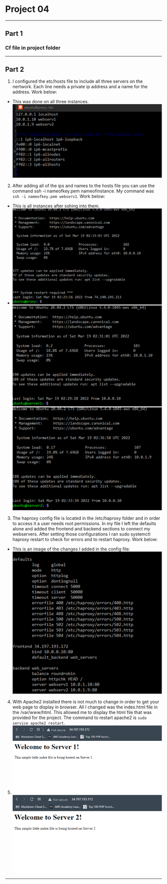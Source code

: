 # Project 04
---

## Part 1
### Cf file in project folder
---
## Part 2
1. I configured the etc/hosts file to include all three servers on the nertwork. Each line needs a private ip address and a name for the address. Work below:
  - This was done on all three instances. ![hosts file](images/hosts.png)
2. After adding all of the ips and names to the hosts file you can use the command ssh -i nameofkey.pem nameofinstance. My command was `ssh -i nameofkey.pem webserv1`. Work below:
  - This is all instances after sshing into them. 
  - ![ubuntu proxy](images/proxy.png) ![ubuntu server1](images/server1.png) ![ubuntu server2](images/server2.png)
3. The haproxy config file is located in the /etc/haproxy folder and in order to access it a user needs root permissions. In my file I left the defaults alone and added the frontend and backend sections to connect my webservers. After setting those configurations I ran sudo systemctl haproxy restart to check for errors and to restart haproxy. Work below:
  - This is an image of the changes I added in the config file: ![haproxy.cfg](images/haproxycfg.png)
4. With Apache2 installed there is not much to change in order to get your web page to display in browser. All I changed was the index.html file in the /var/www/html. This allowed me to display the html file that was provided for the project. The command to restart apache2 is `sudo service apache2 restart`.
5. ![ubuntu server1 web](images/server1web.png) ![ubuntu server2 web](images/server2web.png)
---
